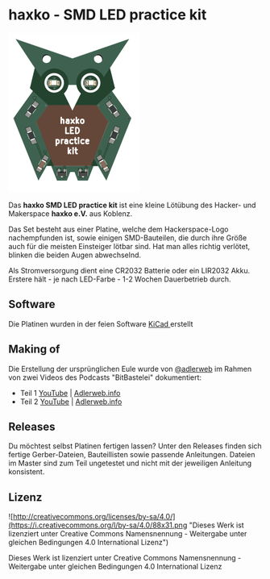 # haxko - SMD LED practice kit

![haxko PCB](https://raw.githubusercontent.com/haxko/haxko-smd-led-kit/master/doc/badge-render.png)

Das **haxko SMD LED practice kit** ist eine kleine Lötübung des Hacker- und Makerspace **haxko e.V.** aus Koblenz.

Das Set besteht aus einer Platine, welche dem Hackerspace-Logo nachempfunden ist, sowie einigen SMD-Bauteilen, die durch ihre Größe auch für die meisten Einsteiger lötbar sind. Hat man alles richtig verlötet, blinken die beiden Augen abwechselnd.

Als Stromversorgung dient eine CR2032 Batterie oder ein LIR2032 Akku. Erstere hält - je nach LED-Farbe - 1-2 Wochen Dauerbetrieb durch.

## Software

Die Platinen wurden in der feien Software [KiCad ](http://www.kicad-pcb.org/) erstellt

## Making of

Die Erstellung der ursprünglichen Eule wurde von [@adlerweb](https://github.com/adlerweb) im Rahmen von zwei Videos des Podcasts "BitBastelei" dokumentiert:
* Teil 1 [YouTube](https://www.youtube.com/watch?v=7_sqE0ZSBSo) | [Adlerweb.info](https://www.adlerweb.info/blog/2019/11/10/bitbastelei-358-haxko-smd-loetkit-making-of-part-1/)
* Teil 2 [YouTube](https://www.youtube.com/watch?v=P-gBLqLPzCo) | [Adlerweb.info](https://www.adlerweb.info/blog/2019/11/17/bitbastelei-359-haxko-smd-loetkit-making-of-part-2/)

## Releases

Du möchtest selbst Platinen fertigen lassen? Unter den Releases finden sich fertige Gerber-Dateien, Bauteillisten sowie passende Anleitungen. Dateien im Master sind zum Teil ungetestet und nicht mit der jeweiligen Anleitung konsistent.

## Lizenz

![http://creativecommons.org/licenses/by-sa/4.0/](https://i.creativecommons.org/l/by-sa/4.0/88x31.png "Dieses Werk ist lizenziert unter Creative Commons Namensnennung - Weitergabe unter gleichen Bedingungen 4.0 International Lizenz")

Dieses Werk ist lizenziert unter Creative Commons Namensnennung - Weitergabe unter gleichen Bedingungen 4.0 International Lizenz
